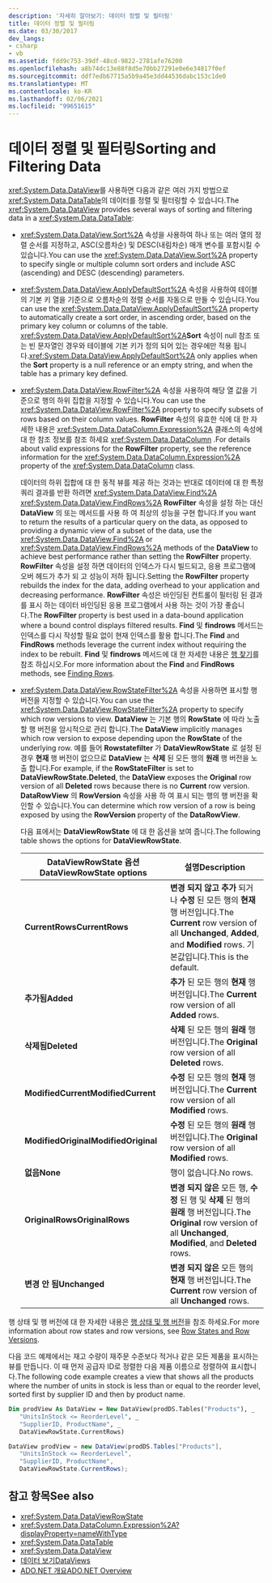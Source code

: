 ```yaml
---
description: '자세히 알아보기: 데이터 정렬 및 필터링'
title: 데이터 정렬 및 필터링
ms.date: 03/30/2017
dev_langs:
- csharp
- vb
ms.assetid: fdd9c753-39df-48cd-9822-2781afe76200
ms.openlocfilehash: a8b74dc13e88f8d5e70bb27291e0e6e34817f0ef
ms.sourcegitcommit: ddf7edb67715a5b9a45e3dd44536dabc153c1de0
ms.translationtype: MT
ms.contentlocale: ko-KR
ms.lasthandoff: 02/06/2021
ms.locfileid: "99651615"
---
```

# <a name="sorting-and-filtering-data"></a><span data-ttu-id="3e6b8-103">데이터 정렬 및 필터링</span><span class="sxs-lookup"><span data-stu-id="3e6b8-103">Sorting and Filtering Data</span></span>

<span data-ttu-id="3e6b8-104"><xref:System.Data.DataView>를 사용하면 다음과 같은 여러 가지 방법으로 <xref:System.Data.DataTable>의 데이터를 정렬 및 필터링할 수 있습니다.</span><span class="sxs-lookup"><span data-stu-id="3e6b8-104">The <xref:System.Data.DataView> provides several ways of sorting and filtering data in a <xref:System.Data.DataTable>:</span></span>  
  
- <span data-ttu-id="3e6b8-105"><xref:System.Data.DataView.Sort%2A> 속성을 사용하여 하나 또는 여러 열의 정렬 순서를 지정하고, ASC(오름차순) 및 DESC(내림차순) 매개 변수를 포함시킬 수 있습니다.</span><span class="sxs-lookup"><span data-stu-id="3e6b8-105">You can use the <xref:System.Data.DataView.Sort%2A> property to specify single or multiple column sort orders and include ASC (ascending) and DESC (descending) parameters.</span></span>  
  
- <span data-ttu-id="3e6b8-106"><xref:System.Data.DataView.ApplyDefaultSort%2A> 속성을 사용하여 테이블의 기본 키 열을 기준으로 오름차순의 정렬 순서를 자동으로 만들 수 있습니다.</span><span class="sxs-lookup"><span data-stu-id="3e6b8-106">You can use the <xref:System.Data.DataView.ApplyDefaultSort%2A> property to automatically create a sort order, in ascending order, based on the primary key column or columns of the table.</span></span> <span data-ttu-id="3e6b8-107"><xref:System.Data.DataView.ApplyDefaultSort%2A>**Sort** 속성이 null 참조 또는 빈 문자열인 경우와 테이블에 기본 키가 정의 되어 있는 경우에만 적용 됩니다.</span><span class="sxs-lookup"><span data-stu-id="3e6b8-107"><xref:System.Data.DataView.ApplyDefaultSort%2A> only applies when the **Sort** property is a null reference or an empty string, and when the table has a primary key defined.</span></span>  
  
- <span data-ttu-id="3e6b8-108"><xref:System.Data.DataView.RowFilter%2A> 속성을 사용하여 해당 열 값을 기준으로 행의 하위 집합을 지정할 수 있습니다.</span><span class="sxs-lookup"><span data-stu-id="3e6b8-108">You can use the <xref:System.Data.DataView.RowFilter%2A> property to specify subsets of rows based on their column values.</span></span> <span data-ttu-id="3e6b8-109">**RowFilter** 속성의 유효한 식에 대 한 자세한 내용은 <xref:System.Data.DataColumn.Expression%2A> 클래스의 속성에 대 한 참조 정보를 참조 하세요 <xref:System.Data.DataColumn> .</span><span class="sxs-lookup"><span data-stu-id="3e6b8-109">For details about valid expressions for the **RowFilter** property, see the reference information for the <xref:System.Data.DataColumn.Expression%2A> property of the <xref:System.Data.DataColumn> class.</span></span>  
  
     <span data-ttu-id="3e6b8-110">데이터의 하위 집합에 대 한 동적 뷰를 제공 하는 것과는 반대로 데이터에 대 한 특정 쿼리 결과를 반환 하려면 <xref:System.Data.DataView.Find%2A> <xref:System.Data.DataView.FindRows%2A> **RowFilter** 속성을 설정 하는 대신 **DataView** 의 또는 메서드를 사용 하 여 최상의 성능을 구현 합니다.</span><span class="sxs-lookup"><span data-stu-id="3e6b8-110">If you want to return the results of a particular query on the data, as opposed to providing a dynamic view of a subset of the data, use the <xref:System.Data.DataView.Find%2A> or <xref:System.Data.DataView.FindRows%2A> methods of the **DataView** to achieve best performance rather than setting the **RowFilter** property.</span></span> <span data-ttu-id="3e6b8-111">**RowFilter** 속성을 설정 하면 데이터의 인덱스가 다시 빌드되고, 응용 프로그램에 오버 헤드가 추가 되 고 성능이 저하 됩니다.</span><span class="sxs-lookup"><span data-stu-id="3e6b8-111">Setting the **RowFilter** property rebuilds the index for the data, adding overhead to your application and decreasing performance.</span></span> <span data-ttu-id="3e6b8-112">**RowFilter** 속성은 바인딩된 컨트롤이 필터링 된 결과를 표시 하는 데이터 바인딩된 응용 프로그램에서 사용 하는 것이 가장 좋습니다.</span><span class="sxs-lookup"><span data-stu-id="3e6b8-112">The **RowFilter** property is best used in a data-bound application where a bound control displays filtered results.</span></span> <span data-ttu-id="3e6b8-113">**Find** 및 **findrows** 메서드는 인덱스를 다시 작성할 필요 없이 현재 인덱스를 활용 합니다.</span><span class="sxs-lookup"><span data-stu-id="3e6b8-113">The **Find** and **FindRows** methods leverage the current index without requiring the index to be rebuilt.</span></span> <span data-ttu-id="3e6b8-114">**Find** 및 **findrows** 메서드에 대 한 자세한 내용은 [행 찾기](finding-rows.md)를 참조 하십시오.</span><span class="sxs-lookup"><span data-stu-id="3e6b8-114">For more information about the **Find** and **FindRows** methods, see [Finding Rows](finding-rows.md).</span></span>  
  
- <span data-ttu-id="3e6b8-115"><xref:System.Data.DataView.RowStateFilter%2A> 속성을 사용하면 표시할 행 버전을 지정할 수 있습니다.</span><span class="sxs-lookup"><span data-stu-id="3e6b8-115">You can use the <xref:System.Data.DataView.RowStateFilter%2A> property to specify which row versions to view.</span></span> <span data-ttu-id="3e6b8-116">**DataView** 는 기본 행의 **RowState** 에 따라 노출할 행 버전을 암시적으로 관리 합니다.</span><span class="sxs-lookup"><span data-stu-id="3e6b8-116">The **DataView** implicitly manages which row version to expose depending upon the **RowState** of the underlying row.</span></span> <span data-ttu-id="3e6b8-117">예를 들어 **Rowstatefilter** 가 **DataViewRowState** 로 설정 된 경우 **현재** 행 버전이 없으므로 **DataView** 는 **삭제** 된 모든 행의 **원래** 행 버전을 노출 합니다.</span><span class="sxs-lookup"><span data-stu-id="3e6b8-117">For example, if the **RowStateFilter** is set to **DataViewRowState.Deleted**, the **DataView** exposes the **Original** row version of all **Deleted** rows because there is no **Current** row version.</span></span> <span data-ttu-id="3e6b8-118">**DataRowView** 의 **RowVersion** 속성을 사용 하 여 표시 되는 행의 행 버전을 확인할 수 있습니다.</span><span class="sxs-lookup"><span data-stu-id="3e6b8-118">You can determine which row version of a row is being exposed by using the **RowVersion** property of the **DataRowView**.</span></span>  
  
     <span data-ttu-id="3e6b8-119">다음 표에서는 **DataViewRowState** 에 대 한 옵션을 보여 줍니다.</span><span class="sxs-lookup"><span data-stu-id="3e6b8-119">The following table shows the options for **DataViewRowState**.</span></span>  
  
    |<span data-ttu-id="3e6b8-120">DataViewRowState 옵션</span><span class="sxs-lookup"><span data-stu-id="3e6b8-120">DataViewRowState options</span></span>|<span data-ttu-id="3e6b8-121">설명</span><span class="sxs-lookup"><span data-stu-id="3e6b8-121">Description</span></span>|  
    |------------------------------|-----------------|  
    |<span data-ttu-id="3e6b8-122">**CurrentRows**</span><span class="sxs-lookup"><span data-stu-id="3e6b8-122">**CurrentRows**</span></span>|<span data-ttu-id="3e6b8-123">**변경 되지 않고** **추가** 되거나 **수정** 된 모든 행의 **현재** 행 버전입니다.</span><span class="sxs-lookup"><span data-stu-id="3e6b8-123">The **Current** row version of all **Unchanged**, **Added**, and **Modified** rows.</span></span> <span data-ttu-id="3e6b8-124">기본값입니다.</span><span class="sxs-lookup"><span data-stu-id="3e6b8-124">This is the default.</span></span>|  
    |<span data-ttu-id="3e6b8-125">**추가됨**</span><span class="sxs-lookup"><span data-stu-id="3e6b8-125">**Added**</span></span>|<span data-ttu-id="3e6b8-126">**추가** 된 모든 행의 **현재** 행 버전입니다.</span><span class="sxs-lookup"><span data-stu-id="3e6b8-126">The **Current** row version of all **Added** rows.</span></span>|  
    |<span data-ttu-id="3e6b8-127">**삭제됨**</span><span class="sxs-lookup"><span data-stu-id="3e6b8-127">**Deleted**</span></span>|<span data-ttu-id="3e6b8-128">**삭제** 된 모든 행의 **원래** 행 버전입니다.</span><span class="sxs-lookup"><span data-stu-id="3e6b8-128">The **Original** row version of all **Deleted** rows.</span></span>|  
    |<span data-ttu-id="3e6b8-129">**ModifiedCurrent**</span><span class="sxs-lookup"><span data-stu-id="3e6b8-129">**ModifiedCurrent**</span></span>|<span data-ttu-id="3e6b8-130">**수정** 된 모든 행의 **현재** 행 버전입니다.</span><span class="sxs-lookup"><span data-stu-id="3e6b8-130">The **Current** row version of all **Modified** rows.</span></span>|  
    |<span data-ttu-id="3e6b8-131">**ModifiedOriginal**</span><span class="sxs-lookup"><span data-stu-id="3e6b8-131">**ModifiedOriginal**</span></span>|<span data-ttu-id="3e6b8-132">**수정** 된 모든 행의 **원래** 행 버전입니다.</span><span class="sxs-lookup"><span data-stu-id="3e6b8-132">The **Original** row version of all **Modified** rows.</span></span>|  
    |<span data-ttu-id="3e6b8-133">**없음**</span><span class="sxs-lookup"><span data-stu-id="3e6b8-133">**None**</span></span>|<span data-ttu-id="3e6b8-134">행이 없습니다.</span><span class="sxs-lookup"><span data-stu-id="3e6b8-134">No rows.</span></span>|  
    |<span data-ttu-id="3e6b8-135">**OriginalRows**</span><span class="sxs-lookup"><span data-stu-id="3e6b8-135">**OriginalRows**</span></span>|<span data-ttu-id="3e6b8-136">**변경 되지 않은** 모든 행, **수정** 된 행 및 **삭제** 된 행의 **원래** 행 버전입니다.</span><span class="sxs-lookup"><span data-stu-id="3e6b8-136">The **Original** row version of all **Unchanged**, **Modified**, and **Deleted** rows.</span></span>|  
    |<span data-ttu-id="3e6b8-137">**변경 안 됨**</span><span class="sxs-lookup"><span data-stu-id="3e6b8-137">**Unchanged**</span></span>|<span data-ttu-id="3e6b8-138">**변경 되지 않은** 모든 행의 **현재** 행 버전입니다.</span><span class="sxs-lookup"><span data-stu-id="3e6b8-138">The **Current** row version of all **Unchanged** rows.</span></span>|  
  
 <span data-ttu-id="3e6b8-139">행 상태 및 행 버전에 대 한 자세한 내용은 [행 상태 및 행 버전](row-states-and-row-versions.md)을 참조 하세요.</span><span class="sxs-lookup"><span data-stu-id="3e6b8-139">For more information about row states and row versions, see [Row States and Row Versions](row-states-and-row-versions.md).</span></span>  
  
 <span data-ttu-id="3e6b8-140">다음 코드 예제에서는 재고 수량이 재주문 수준보다 적거나 같은 모든 제품을 표시하는 뷰를 만듭니다. 이 때 먼저 공급자 ID로 정렬한 다음 제품 이름으로 정렬하여 표시합니다.</span><span class="sxs-lookup"><span data-stu-id="3e6b8-140">The following code example creates a view that shows all the products where the number of units in stock is less than or equal to the reorder level, sorted first by supplier ID and then by product name.</span></span>  
  
```vb  
Dim prodView As DataView = New DataView(prodDS.Tables("Products"), _  
   "UnitsInStock <= ReorderLevel", _  
   "SupplierID, ProductName", _  
   DataViewRowState.CurrentRows)  
```  
  
```csharp  
DataView prodView = new DataView(prodDS.Tables["Products"],  
   "UnitsInStock <= ReorderLevel",  
   "SupplierID, ProductName",  
   DataViewRowState.CurrentRows);  
```  
  
## <a name="see-also"></a><span data-ttu-id="3e6b8-141">참고 항목</span><span class="sxs-lookup"><span data-stu-id="3e6b8-141">See also</span></span>

- <xref:System.Data.DataViewRowState>
- <xref:System.Data.DataColumn.Expression%2A?displayProperty=nameWithType>
- <xref:System.Data.DataTable>
- <xref:System.Data.DataView>
- [<span data-ttu-id="3e6b8-142">데이터 보기</span><span class="sxs-lookup"><span data-stu-id="3e6b8-142">DataViews</span></span>](dataviews.md)
- [<span data-ttu-id="3e6b8-143">ADO.NET 개요</span><span class="sxs-lookup"><span data-stu-id="3e6b8-143">ADO.NET Overview</span></span>](../ado-net-overview.md)
